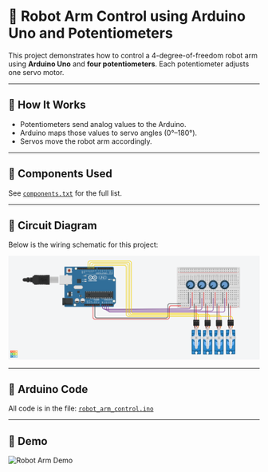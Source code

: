 # 🤖 Robot Arm Control using Arduino Uno and Potentiometers

This project demonstrates how to control a 4-degree-of-freedom robot arm using **Arduino Uno** and **four potentiometers**. Each potentiometer adjusts one servo motor.

---

## 🧠 How It Works

- Potentiometers send analog values to the Arduino.
- Arduino maps those values to servo angles (0°–180°).
- Servos move the robot arm accordingly.

---

## 🔧 Components Used

See [`components.txt`](./components.txt) for the full list.

---

## 🔌 Circuit Diagram

Below is the wiring schematic for this project:

![Circuit Diagram](./circuit_diagram.png)

---

## 💾 Arduino Code

All code is in the file: [`robot_arm_control.ino`](./robot_arm_control.ino)

---

## 📸 Demo

![Robot Arm Demo](./demo.jpg)
